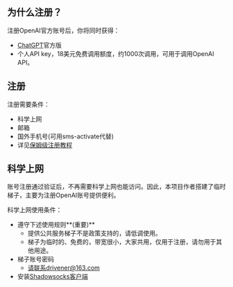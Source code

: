 
## 为什么注册？

注册OpenAI官方账号后，你将同时获得：
+ [ChatGPT](http://ai.com)官方版
+ 个人API key，18美元免费调用额度，约1000次调用，可用于调用OpenAI API。

## 注册
注册需要条件：
+ 科学上网
+ 邮箱
+ 国外手机号(可用sms-activate代替)
+ 详见[保姆级注册教程](https://www.51cto.com/article/745771.html)


## 科学上网

账号注册通过验证后，不再需要科学上网也能访问。因此，本项目作者搭建了临时梯子，主要为注册OpenAI账号提供便利。

科学上网使用条件：
+ 遵守下述使用规则**(重要)**
    - 提供公共服务梯子不是政策支持的，请低调使用。
    - 梯子为临时的、免费的，带宽很小，大家共用，仅用于注册，请勿用于其他用途。
+ 梯子账号密码
    - 请联系drivener@163.com
+ 安装[Shadowsocks客户端](ss_client.md)


